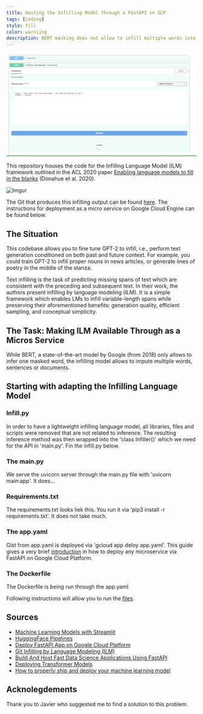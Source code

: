 ```yaml
---
title: Hosting the Infilling Model through a FastAPI on GCP
tags: [Coding]
style: fill
color: warniing
description: BERT masking does not allow to infill multiple words into a sentence context. Researchers from Stanford addressed this. I made it available through an API.
---
```


![demo](demo.gif)

This repository houses the code for the Infilling Language Model (ILM) framework outlined in the ACL 2020 paper [Enabling language models to fill in the blanks](https://arxiv.org/abs/2005.05339) (Donahue et al. 2020).

![Imgur](https://i.imgur.com/Qh0FFjN.png)

The Git that produces this infilling output can be found [here](https://github.com/seduerr91/ilm-api). 
The instructions for deployment as a micro service on Google Cloud Engine can be found below.

## The Situation

This codebase allows you to fine tune GPT-2 to infill, i.e., perform text generation conditioned on both past and future context. For example, you could train GPT-2 to infill proper nouns in news articles, or generate lines of poetry in the middle of the stanza. 

Text infilling is the task of predicting missing spans of text which are consistent with the preceding and subsequent text. In their work, the authors present infilling by language modeling (ILM). It is a simple framework which enables LMs to infill variable-length spans while preserving their aforementioned benefits: generation quality, efficient sampling, and conceptual simplicity.

## The Task: Making ILM Available Through as a Micros Service

While BERT, a state-of-the-art model by Google (from 2018) only allows to infer one masked word, the infilling model allows to impute multiple words, sentences or documents.

## Starting with adapting the Infilling Language Model

### Infill.py

In order to have a lightweight infilling language model, all libraries, files and scripts were removed that are not related to inference. The resulting inference method was then wrapped into the 'class Infiller()' which we need for the API in 'main.py'. Fin the infill.py below.

<script src="https://gist.github.com/seduerr91/9183c728c18461c98c2f8ab5b9517009.js"></script>

### The main.py

We serve the uvicorn server through the main.py file with 'uvicorn main:app'. It does...

<script src="https://gist.github.com/seduerr91/e389a2c212452f459c37346530a388b0.js"></script>

### Requirements.txt

The requirements.txt looks liek this. You run it via 'pip3 install -r requirements.txt'. It does not take much.

<script src="https://gist.github.com/seduerr91/60ae1fdc383ece9daa5007f3a180240e.js"></script>

### The app.yaml

Gist from app.yaml is deployed via 'gcloud app deloy app.yaml'. This guide gives a very brief [introduction](https://www.tutlinks.com/deploy-fastapi-app-on-google-cloud-platform/) in how to deploy any microservice via FastAPI on Google Cloud Platform.

<script src="https://gist.github.com/seduerr91/2fcd135a83023cbcfefb66b373b9ec58.js"></script>

### The Dockerfile

The Dockerfile is being run through the app.yaml

<script src="https://gist.github.com/seduerr91/5cdbd83bd095a421120e06d209d7fe24.js"></script>

Following instructions will allow you to run the [files](https://www.tutlinks.com/deploy-fastapi-app-on-google-cloud-platform/).

## Sources

- [Machine Learning Models with Streamlit](https://towardsdatascience.com/prototyping-machine-learning-models-with-streamlit-1134c34e9620)
- [HuggingFace Pipelines](https://huggingface.co/transformers/main_classes/pipelines.html)
- [Deploy FastAPI App on Google Cloud Platform](https://www.tutlinks.com/deploy-fastapi-app-on-google-cloud-platform/)
- [Git Infilling by Language Modeling (ILM)](https://github.com/chrisdonahue/ilm)
- [Build And Host Fast Data Science Applications Using FastAPI](https://towardsdatascience.com/build-and-host-fast-data-science-applications-using-fastapi-823be8a1d6a0)
- [Deploying Transformer Models](https://chatbotslife.com/deploying-transformer-models-1350876016f)
- [How to properly ship and deploy your machine learning model](https://towardsdatascience.com/how-to-properly-ship-and-deploy-your-machine-learning-model-8a8664b763c4)

## Acknolegdements

Thank you to Javier who suggested me to find a solution to this problem.
